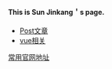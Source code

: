 #### This is Sun Jinkang＇s page.

* [Post文章](/archives/)
* [vue相关](/vue/)


[常用官网地址](/2022/07/05/13-document-location/)